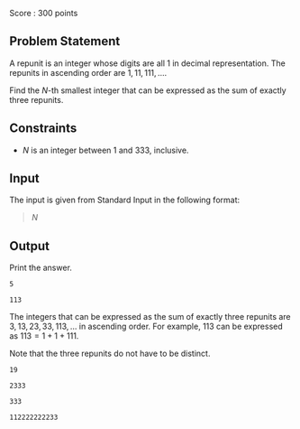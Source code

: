 Score : $300$ points

## Problem Statement

A repunit is an integer whose digits are all $1$ in decimal representation. The repunits in ascending order are $1, 11, 111, \ldots$.

Find the $N$-th smallest integer that can be expressed as the sum of exactly three repunits.

## Constraints

- $N$ is an integer between $1$ and $333$, inclusive.

## Input

The input is given from Standard Input in the following format:

> $N$

## Output

Print the answer.

```input1
5
```

```output1
113
```

The integers that can be expressed as the sum of exactly three repunits are $3, 13, 23, 33, 113, \ldots$ in ascending order. For example, $113$ can be expressed as $113 = 1 + 1 + 111$.

Note that the three repunits do not have to be distinct.

```input2
19
```

```output2
2333
```

```input3
333
```

```output3
112222222233
```